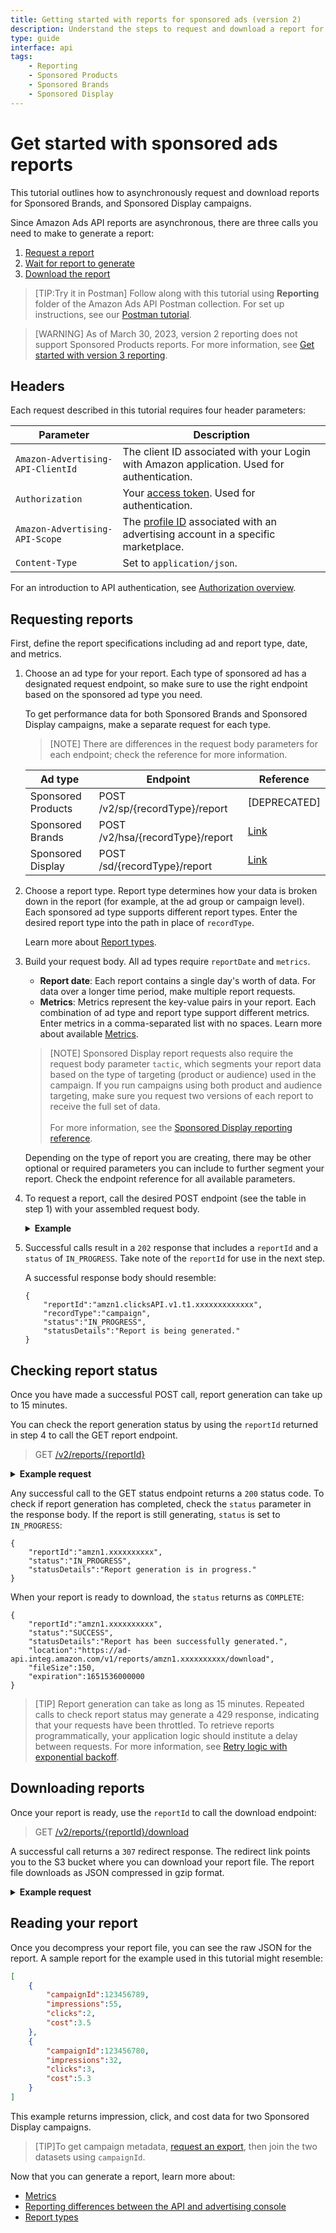 ```yaml
---
title: Getting started with reports for sponsored ads (version 2)
description: Understand the steps to request and download a report for sponsored ads campaigns using version 2 reporting. 
type: guide
interface: api
tags:
    - Reporting
    - Sponsored Products
    - Sponsored Brands
    - Sponsored Display
---
```


# Get started with sponsored ads reports

This tutorial outlines how to asynchronously request and download reports for Sponsored Brands, and Sponsored Display campaigns. 

Since Amazon Ads API reports are asynchronous, there are three calls you need to make to generate a report:

1. [Request a report](#requesting-reports)
2. [Wait for report to generate](#checking-report-status)
3. [Download the report](#downloading-reports)

>[TIP:Try it in Postman] Follow along with this tutorial using **Reporting** folder of the Amazon Ads API Postman collection. For set up instructions, see our [Postman tutorial](guides/postman).

>[WARNING] As of March 30, 2023, version 2 reporting does not support Sponsored Products reports. For more information, see [Get started with version 3 reporting](guides/reporting/v3/get-started).

## Headers

Each request described in this tutorial requires four header parameters: 

| Parameter | Description |
|--------------------------|---------------|
| `Amazon-Advertising-API-ClientId` | The client ID associated with your Login with Amazon application. Used for authentication. |
| `Authorization` | Your [access token](guides/account-management/authorization/access-tokens). Used for authentication. |
| `Amazon-Advertising-API-Scope` | The [profile ID](guides/account-management/authorization/profiles) associated with an advertising account in a specific marketplace. |
| `Content-Type` | Set to `application/json`. |

For an introduction to API authentication, see [Authorization overview](guides/account-management/authorization/overview).

## Requesting reports

First, define the report specifications including ad and report type, date, and metrics.

1. Choose an ad type for your report. Each type of sponsored ad has a designated request endpoint, so make sure to use the right endpoint based on the sponsored ad type you need. 

    To get performance data for both Sponsored Brands and Sponsored Display campaigns, make a separate request for each type. 
    
    >[NOTE] There are differences in the request body parameters for each endpoint; check the reference for more information.

    | Ad type | Endpoint | Reference |
    |------------------------|----------------------------|------|
    | Sponsored Products | POST /v2/sp/{recordType}/report | [DEPRECATED]|
    | Sponsored Brands | POST /v2/hsa/{recordType}/report | [Link](sponsored-brands/3-0/openapi#tag/Reports) |
    | Sponsored Display | POST /sd/{recordType}/report | [Link](sponsored-display/3-0/openapi#tag/Reports/operation/requestReport) |
2. Choose a report type. Report type determines how your data is broken down in the report (for example, at the ad group or campaign level). Each sponsored ad type supports different report types. Enter the desired report type into the path in place of `recordType`. 

    Learn more about [Report types](guides/reporting/v2/report-types). 
3. Build your request body. All ad types require `reportDate` and `metrics`. 
    
    - **Report date**: Each report contains a single day's worth of data. For data over a longer time period, make multiple report requests.
    - **Metrics**: Metrics represent the key-value pairs in your report. Each combination of ad type and report type support different metrics. Enter metrics in a comma-separated list with no spaces. Learn more about available [Metrics](guides/reporting/v2/metrics).
    
    >[NOTE] Sponsored Display report requests also require the request body parameter `tactic`, which segments your report data based on the type of targeting (product or audience) used in the campaign. If you run campaigns using both product and audience targeting, make sure you request two versions of each report to receive the full set of data. <br/><br/> For more information, see the [Sponsored Display reporting reference](sponsored-display/3-0/openapi#tag/Reports/operation/requestReport). 
    
    Depending on the type of report you are creating, there may be other optional or required parameters you can include to further segment your report. Check the endpoint reference for all available parameters.
4. To request a report, call the desired POST endpoint (see the table in step 1) with your assembled request body. 

     <details class="details-bar">
        <summary><strong>Example</strong></summary>

    <p>The code snippet below requests a Sponsored Display report at the campaign level. The report will include each sponsored products campaign along with the associated impressions, clicks, and cost for November 2, 2021.</p>

    <p>If you are copying the example request, make sure to use the correct URL for your geography and valid authentication credentials for your account.</p>

    ```shell
    curl --request POST 'https://advertising-api.amazon.com/v2/sd/campaigns/report' \
    --header 'Content-Type: application/json' \
    --header 'Authorization: Bearer xxxxxx' \
    --header 'Amazon-Advertising-API-ClientId: xxxxxx' \
    --header 'Amazon-Advertising-API-Scope: xxxxxx' \
    --data-raw '{
    "reportDate": "20211102",
    "metrics": "campaignId,impressions,clicks,cost"
    }'
    ```
    </details>
5. Successful calls result in a `202` response that includes a `reportId` and a `status` of `IN_PROGRESS`. Take note of the `reportId` for use in the next step. 

    A successful response body should resemble:

    ```
    {
        "reportId":"amzn1.clicksAPI.v1.t1.xxxxxxxxxxxxx",
        "recordType":"campaign",
        "status":"IN_PROGRESS",
        "statusDetails":"Report is being generated."
    }
    ```

## Checking report status

Once you have made a successful POST call, report generation can take up to 15 minutes. 

You can check the report generation status by using the `reportId` returned in step 4 to call the GET report endpoint.

> GET [/v2/reports/{reportId}](sponsored-display/3-0/openapi#tag/Reports/operation/requestReport)

 <details class="details-bar">
    <summary><strong>Example request</strong></summary>

    <p>If you are copying the example request, make sure to use the correct URL for your geography, valid authentication credentials for your account, and your unique report ID.</p>

    ```shell
    curl --request GET 'https://advertising-api.amazon.com/v2/reports/amzn1.clicksAPI.xxxxxx' \
    --header 'Content-Type: application/json' \
    --header 'Authorization: Bearer Atza|xxxxxxxxx' \
    --header 'Amazon-Advertising-API-ClientId: amzn1.application-oa2-client.xxxxxxxx' \
    --header 'Amazon-Advertising-API-Scope: xxxxxxxx' \
    ```
</details>

Any successful call to the GET status endpoint returns a `200` status code. To check if report generation has completed, check the `status` parameter in the response body. If the report is still generating, `status` is set to `IN_PROGRESS`:

```
{
    "reportId":"amzn1.xxxxxxxxxx",
    "status":"IN_PROGRESS",
    "statusDetails":"Report generation is in progress."
}
```

When your report is ready to download, the `status` returns as `COMPLETE`:

```
{
    "reportId":"amzn1.xxxxxxxxxx",
    "status":"SUCCESS",
    "statusDetails":"Report has been successfully generated.",
    "location":"https://ad-api.integ.amazon.com/v1/reports/amzn1.xxxxxxxxxx/download",
    "fileSize":150,
    "expiration":1651536000000
}
```

>[TIP] Report generation can take as long as 15 minutes. Repeated calls to check report status may generate a 429 response, indicating that your requests have been throttled. To retrieve reports programmatically, your application logic should institute a delay between requests. For more information, see [Retry logic with exponential backoff](reference/concepts/rate-limiting#use-retry-logic-with-exponential-backoff). 

## Downloading reports

Once your report is ready, use the `reportId` to call the download endpoint:

> GET [/v2/reports/{reportId}/download](sponsored-display/3-0/openapi#tag/Reports/operation/getReportStatus)

A successful call returns a `307` redirect response. The redirect link points you to the S3 bucket where you can download your report file. The report file downloads as JSON compressed in gzip format. 

 <details class="details-bar">
    <summary><strong>Example request</strong></summary>

    <p>If you are copying the example request, make sure to use the correct URL for your geography, valid authentication credentials for your account, and your unique report ID.</p>

    <p>If using a cURL request, you should use the `--output` flag to specify a file for your report data.</p>

    ```shell
    curl --request GET 'https://advertising-api.amazon.com/v2/reports/amzn1.clicksAPI.xxxxxx/download' \
    --header 'Content-Type: application/json' \
    --header 'Authorization: Bearer Atza|xxxxxxxxx' \
    --header 'Amazon-Advertising-API-ClientId: amzn1.application-oa2-client.xxxxxxxx' \
    --header 'Amazon-Advertising-API-Scope: xxxxxxxx' \
    --output "myReport.json"
    ```
</details>

## Reading your report

Once you decompress your report file, you can see the raw JSON for the report. A sample report for the example used in this tutorial might resemble:

```json
[
    {
        "campaignId":123456789,
        "impressions":55,
        "clicks":2,
        "cost":3.5
    },
    {
        "campaignId":123456780,
        "impressions":32,
        "clicks":3,
        "cost":5.3
    }
]
```

This example returns impression, click, and cost data for two Sponsored Display campaigns. 

>[TIP]To get campaign metadata, [request an export](guides/exports/overview), then join the two datasets using `campaignId`.

Now that you can generate a report, learn more about:

- [Metrics](guides/reporting/v2/metrics)
- [Reporting differences between the API and advertising console](guides/reporting/v2/advertising-console)
- [Report types](guides/reporting/v2/report-types) 


